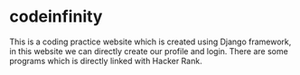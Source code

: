 # codeinfinity
This is a coding practice website which is created using Django framework, in this website we can directly create our profile and login. There are some programs which is directly linked with Hacker Rank.
